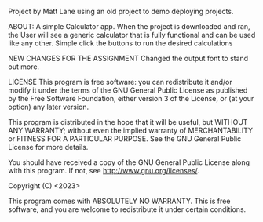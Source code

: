 Project by Matt Lane using an old project to demo deploying projects.

ABOUT:
A simple Calculator app.
When the project is downloaded and ran, the User will see a
generic calculator that is fully functional and can be used
like any other.  Simple click the buttons to run the desired
calculations


NEW CHANGES FOR THE ASSIGNMENT
Changed the output font to stand out more.



LICENSE
This program is free software: you can redistribute it and/or modify
it under the terms of the GNU General Public License as published by
the Free Software Foundation, either version 3 of the License, or
(at your option) any later version.

This program is distributed in the hope that it will be useful,
but WITHOUT ANY WARRANTY; without even the implied warranty of
MERCHANTABILITY or FITNESS FOR A PARTICULAR PURPOSE.  See the
GNU General Public License for more details.

You should have received a copy of the GNU General Public License
along with this program.  If not, see <http://www.gnu.org/licenses/>.

<PROG8170 A2 example>  Copyright (C) <2023>  <Matt L.>

This program comes with ABSOLUTELY NO WARRANTY.
This is free software, and you are welcome to redistribute it
under certain conditions.
